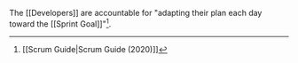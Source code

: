 The [[Developers]] are accountable for "adapting their plan each day toward the [[Sprint Goal]]"[^scrum-guide-2020].

[^scrum-guide-2020]: [[Scrum Guide|Scrum Guide (2020)]]
